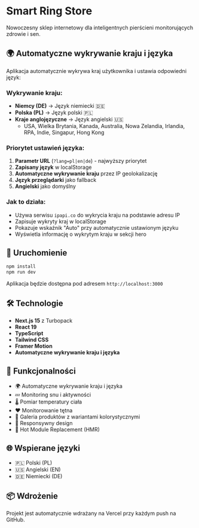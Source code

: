 # Smart Ring Store

Nowoczesny sklep internetowy dla inteligentnych pierścieni monitorujących zdrowie i sen.

## 🌍 Automatyczne wykrywanie kraju i języka

Aplikacja automatycznie wykrywa kraj użytkownika i ustawia odpowiedni język:

### Wykrywanie kraju:
- **Niemcy (DE)** → Język niemiecki 🇩🇪
- **Polska (PL)** → Język polski 🇵🇱  
- **Kraje anglojęzyczne** → Język angielski 🇺🇸
  - USA, Wielka Brytania, Kanada, Australia, Nowa Zelandia, Irlandia, RPA, Indie, Singapur, Hong Kong

### Priorytet ustawień języka:
1. **Parametr URL** (`?lang=pl|en|de`) - najwyższy priorytet
2. **Zapisany język** w localStorage
3. **Automatyczne wykrywanie kraju** przez IP geolokalizację
4. **Język przeglądarki** jako fallback
5. **Angielski** jako domyślny

### Jak to działa:
- Używa serwisu `ipapi.co` do wykrycia kraju na podstawie adresu IP
- Zapisuje wykryty kraj w localStorage
- Pokazuje wskaźnik "Auto" przy automatycznie ustawionym języku
- Wyświetla informację o wykrytym kraju w sekcji hero

## 🚀 Uruchomienie

```bash
npm install
npm run dev
```

Aplikacja będzie dostępna pod adresem `http://localhost:3000`

## 🛠️ Technologie

- **Next.js 15** z Turbopack
- **React 19**
- **TypeScript**
- **Tailwind CSS**
- **Framer Motion**
- **Automatyczne wykrywanie kraju i języka**

## 📱 Funkcjonalności

- 🌍 Automatyczne wykrywanie kraju i języka
- 💤 Monitoring snu i aktywności
- 🌡️ Pomiar temperatury ciała
- ❤️ Monitorowanie tętna
- 🎨 Galeria produktów z wariantami kolorystycznymi
- 📱 Responsywny design
- 🔄 Hot Module Replacement (HMR)

## 🌐 Wspierane języki

- 🇵🇱 Polski (PL)
- 🇺🇸 Angielski (EN) 
- 🇩🇪 Niemiecki (DE)

## 📦 Wdrożenie

Projekt jest automatycznie wdrażany na Vercel przy każdym push na GitHub.